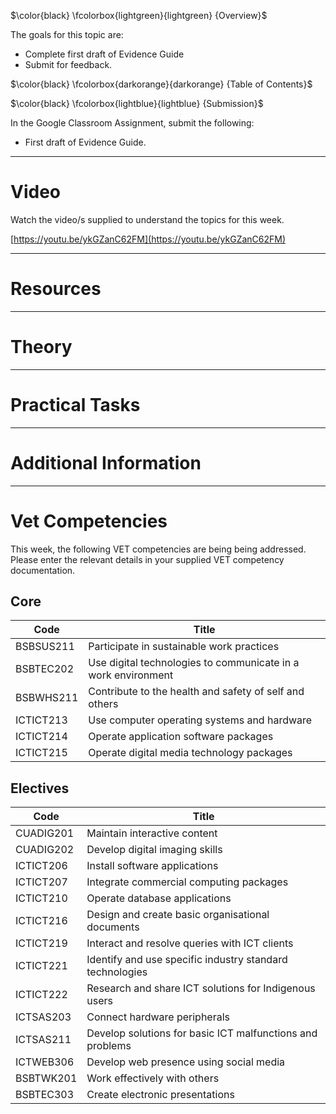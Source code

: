 $\color{black} \fcolorbox{lightgreen}{lightgreen} {Overview}$

The goals for this topic are:

- Complete first draft of Evidence Guide
- Submit for feedback.

$\color{black} \fcolorbox{darkorange}{darkorange} {Table of Contents}$


$\color{black} \fcolorbox{lightblue}{lightblue} {Submission}$

In the Google Classroom Assignment, submit the following:

- First draft of Evidence Guide.

---

# Video

Watch the video/s supplied to understand the topics for this week.

[https://youtu.be/ykGZanC62FM](https://youtu.be/ykGZanC62FM)

---

# Resources

---

# Theory

---

# Practical Tasks

---

# Additional Information

---

# Vet Competencies

This week, the following VET competencies are being being addressed. Please enter the relevant details in your supplied VET competency documentation.

## Core

|Code|Title|
|---|---|
|BSBSUS211|Participate in sustainable work practices|
|BSBTEC202|Use digital technologies to communicate in a work environment|
|BSBWHS211|Contribute to the health and safety of self and others|
|ICTICT213|Use computer operating systems and hardware|
|ICTICT214|Operate application software packages|
|ICTICT215|Operate digital media technology packages|

## Electives

|Code|Title|
|---|---|
|CUADIG201|Maintain interactive content|
|CUADIG202|Develop digital imaging skills|
|ICTICT206|Install software applications|
|ICTICT207|Integrate commercial computing packages|
|ICTICT210|Operate database applications|
|ICTICT216|Design and create basic organisational documents|
|ICTICT219|Interact and resolve queries with ICT clients|
|ICTICT221|Identify and use specific industry standard technologies|
|ICTICT222|Research and share ICT solutions for Indigenous users|
|ICTSAS203|Connect hardware peripherals|
|ICTSAS211|Develop solutions for basic ICT malfunctions and problems|
|ICTWEB306|Develop web presence using social media|
|BSBTWK201|Work effectively with others|
|BSBTEC303|Create electronic presentations|